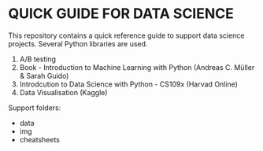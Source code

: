 # QUICK GUIDE FOR DATA SCIENCE

This repository contains a quick reference guide to support data science projects.
Several Python libraries are used.

1. A/B testing
2. Book - Introduction to Machine Learning with Python (Andreas C. Müller & Sarah Guido)
3. Introdcution to Data Science with Python - CS109x (Harvad Online)
4. Data Visualisation (Kaggle)


Support folders:
- data
- img
- cheatsheets